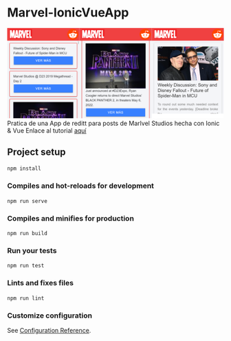 # Marvel-IonicVueApp
<img src="/src/assets/preview.png" alt="">
Pratica de una App de reditt para posts de Marlvel Studios hecha con Ionic &amp; Vue
Enlace al tutorial <a href="https://youtu.be/KTe7pyKELLo?t=1680">aquí</a>


## Project setup
```
npm install
```

### Compiles and hot-reloads for development
```
npm run serve
```

### Compiles and minifies for production
```
npm run build
```

### Run your tests
```
npm run test
```

### Lints and fixes files
```
npm run lint
```

### Customize configuration
See [Configuration Reference](https://cli.vuejs.org/config/).

